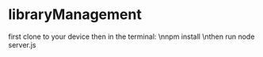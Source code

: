 # libraryManagement
first clone to your device
then in the terminal:
    \nnpm install
    \nthen run node server.js